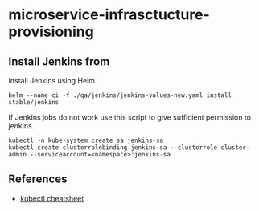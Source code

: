 # microservice-infrasctucture-provisioning

## Install Jenkins from 

Install Jenkins using Helm
```
helm --name ci -f ./qa/jenkins/jenkins-values-new.yaml install stable/jenkins
```
If Jenkins jobs do not work use this script to give sufficient permission to jenkins.
```
kubectl -n kube-system create sa jenkins-sa
kubectl create clusterrolebinding jenkins-sa --clusterrole cluster-admin --serviceaccount=<namespace>:jenkins-sa
```

## References

  - [kubectl cheatsheet](https://kubernetes.io/docs/reference/kubectl/cheatsheet/)


